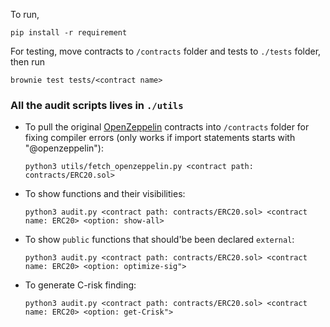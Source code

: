 
To run, 
```
pip install -r requirement
```

For testing, move contracts to `/contracts` folder and tests to `./tests` folder, then run
```
brownie test tests/<contract name>
```

### All the audit scripts lives in `./utils`

* To pull the original [OpenZeppelin](https://github.com/OpenZeppelin/openzeppelin-contracts) contracts into `/contracts` folder for fixing compiler errors (only works if import statements starts with "@openzeppelin"):
    ```
    python3 utils/fetch_openzeppelin.py <contract path: contracts/ERC20.sol>
    ```
* To show functions and their visibilities:
    ```
    python3 audit.py <contract path: contracts/ERC20.sol> <contract name: ERC20> <option: show-all> 
    ```
* To show `public` functions that should'be been declared `external`:
    ```
    python3 audit.py <contract path: contracts/ERC20.sol> <contract name: ERC20> <option: optimize-sig"> 
    ```
* To generate C-risk finding:
    ```
    python3 audit.py <contract path: contracts/ERC20.sol> <contract name: ERC20> <option: get-Crisk"> 
    ```
